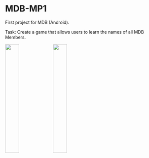# MDB-MP1
First project for MDB (Android).

Task: Create a game that allows users to learn the names of all MDB Members. 

<img src="https://i.imgur.com/tSkaGhx.jpg" width="30%">
<img src="https://i.imgur.com/hNaJKcW.jpg" width="30%">

